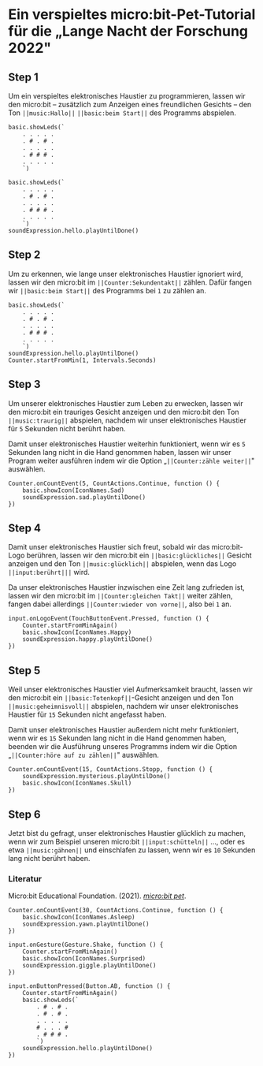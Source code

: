 # Ein verspieltes micro:bit-Pet-Tutorial für die „Lange Nacht der Forschung 2022"

## Step 1
Um ein verspieltes elektronisches Haustier zu programmieren, lassen wir den micro:bit – zusätzlich zum Anzeigen eines freundlichen Gesichts – den Ton ``||music:Hallo||`` ``||basic:beim Start||`` des Programms abspielen.

```template
basic.showLeds(`
    . . . . .
    . # . # .
    . . . . .
    . # # # .
    . . . . .
    `)
```

```blocks
basic.showLeds(`
    . . . . .
    . # . # .
    . . . . .
    . # # # .
    . . . . .
    `)
soundExpression.hello.playUntilDone()
```

## Step 2
Um zu erkennen, wie lange unser elektronisches Haustier ignoriert wird, lassen wir den micro:bit im ``||Counter:Sekundentakt||`` zählen. Dafür fangen wir ``||basic:beim Start||`` des Programms bei `1` zu zählen an.

```blocks
basic.showLeds(`
    . . . . .
    . # . # .
    . . . . .
    . # # # .
    . . . . .
    `)
soundExpression.hello.playUntilDone()
Counter.startFromMin(1, Intervals.Seconds)
```

## Step 3
Um unserer elektronisches Haustier zum Leben zu erwecken, lassen wir den micro:bit ein trauriges Gesicht anzeigen und den micro:bit den Ton ``||music:traurig||`` abspielen, nachdem wir unser elektronisches Haustier für `5` Sekunden nicht berührt haben.

Damit unser elektronisches Haustier weiterhin funktioniert, wenn wir es `5` Sekunden lang nicht in die Hand genommen haben, lassen wir unser Program weiter ausführen indem wir die Option „``||Counter:zähle weiter||``" auswählen.

```block
Counter.onCountEvent(5, CountActions.Continue, function () {
    basic.showIcon(IconNames.Sad)
    soundExpression.sad.playUntilDone()
})
```

## Step 4
Damit unser elektronisches Haustier sich freut, sobald wir das micro:bit-Logo berühren, lassen wir den micro:bit ein ``||basic:glückliches||`` Gesicht anzeigen und den Ton ``||music:glücklich||`` abspielen, wenn das Logo ``||input:berührt|||`` wird.

Da unser elektronisches Haustier inzwischen eine Zeit lang zufrieden ist, lassen wir den micro:bit im ``||Counter:gleichen Takt||`` weiter zählen, fangen dabei allerdings ``||Counter:wieder von vorne||``, also bei `1` an.

```block
input.onLogoEvent(TouchButtonEvent.Pressed, function () {
    Counter.startFromMinAgain()
    basic.showIcon(IconNames.Happy)
    soundExpression.happy.playUntilDone()
})
```

## Step 5
Weil unser elektronisches Haustier viel Aufmerksamkeit braucht, lassen wir den micro:bit ein ``||basic:Totenkopf||``-Gesicht anzeigen und den Ton ``||music:geheimnisvoll||`` abspielen, nachdem wir unser elektronisches Haustier für `15` Sekunden nicht angefasst haben.

Damit unser elektronisches Haustier außerdem nicht mehr funktioniert, wenn wir es `15` Sekunden lang nicht in die Hand genommen haben, beenden wir die Ausführung unseres Programms indem wir die Option „``||Counter:höre auf zu zählen||``" auswählen.

```block
Counter.onCountEvent(15, CountActions.Stopp, function () {
    soundExpression.mysterious.playUntilDone()
    basic.showIcon(IconNames.Skull)
})
```

## Step 6
Jetzt bist du gefragt, unser elektronisches Haustier glücklich zu machen, wenn wir zum Beispiel unseren micro:bit ``||input:schütteln||`` …, oder es etwa ``||music:gähnen||`` und einschlafen zu lassen, wenn wir es `10` Sekunden lang nicht berührt haben.

### Literatur
Micro:bit Educational Foundation. (2021). _[micro:bit pet](https://www.microbit.org/projects/make-it-code-it/microbit-pet/)_.

```ghost
Counter.onCountEvent(30, CountActions.Continue, function () {
    basic.showIcon(IconNames.Asleep)
    soundExpression.yawn.playUntilDone()
})

input.onGesture(Gesture.Shake, function () {
    Counter.startFromMinAgain()
    basic.showIcon(IconNames.Surprised)
    soundExpression.giggle.playUntilDone()
})

input.onButtonPressed(Button.AB, function () {
    Counter.startFromMinAgain()
    basic.showLeds(`
        . # . # .
        . # . # .
        . . . . .
        # . . . #
        . # # # .
        `)
    soundExpression.hello.playUntilDone()
})
```

<script src="https://makecode.com/gh-pages-embed.js"></script><script>makeCodeRender("{{ site.makecode.home_url }}", "{{ site.github.owner_name }}/{{ site.github.repository_name }}");</script>
